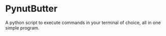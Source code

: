 # PynutButter
A python script to execute commands in your terminal of choice, all in one simple program.
